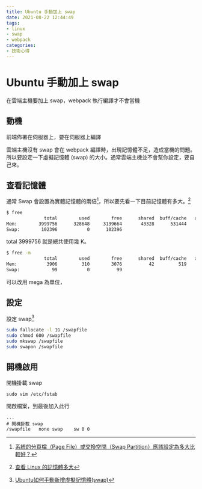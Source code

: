 ```yaml
---
title: Ubuntu 手動加上 swap
date: 2021-08-22 12:44:49
tags:
- linux
- swap
- webpack
categories:
- 技術心得
---
```


# Ubuntu 手動加上 swap

在雲端主機要加上 swap，webpack 執行編譯才不會當機

## 動機

前端佈署在伺服器上，要在伺服器上編譯

雲端主機沒有 swap 會在 webpack 編譯時，出現記憶體不足，造成當機的問題。
所以要設定一下虛擬記憶體 (swap) 的大小。通常雲端主機並不會幫你設定，要自己來。

## 查看記憶體

通常 Swap 會設置為實體記憶體的兩倍[^swap-size]，所以要先看一下目前記憶體有多大。[^free]

[^swap-size]: [系統的分頁檔（Page File）或交換空間（Swap Partition）應該設定為多大比較好？](https://blog.gtwang.org/tips/how-big-should-your-page-file-or-swap/)
[^free]: [查看 Linux 的記憶體多大](https://blog.longwin.com.tw/2013/05/linux-ram-memory-info-2013/)

```bash
$ free
              total        used        free      shared  buff/cache   available
Mem:        3999756      328648     3139664       43328      531444     3502496
Swap:        102396           0      102396
```

total 3999756 就是總共使用幾 K。

```bash
$ free -m
              total        used        free      shared  buff/cache   available
Mem:           3906         310        3076          42         519        3430
Swap:            99           0          99
```

可以改用 mega 為單位，

## 設定

設定 swap[^swap]

[^swap]: [Ubuntu如何手動新增虛擬記憶體(swap)](https://www.astralweb.com.tw/how-to-manually-add-swap-to-ubuntu/)

```bash
sudo fallocate -l 1G /swapfile
sudo chmod 600 /swapfile
sudo mkswap /swapfile
sudo swapon /swapfile
```

## 開機啟用

開機掛載 swap

```bashscript
sudo vim /etc/fstab
```

開啟檔案，到最後加入此行
```shell
...
# 開機掛載 swap
/swapfile   none swap    sw 0 0
```
